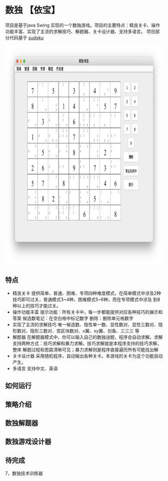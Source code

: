 # 数独 【依宝】
项目是基于java Swing 实现的一个数独游戏。项目的主要特点：精良关卡、操作功能丰富、实现了主流的求解技巧、解题器、关卡设计器、支持多语言。
项目部分代码基于  [sudoku](https://github.com/mattnenterprise/Sudoku)

<img src="src/main/resources/picture/index_cn.png" width="900" height="700" >

## 特点
* 精良关卡
   提供简单、普通、困难、专项四种难度模式，在简单模式中涉及2种技巧即可过关，普通模式3~4种，困难模式5~6种，而在专项模式中涉及
   到8种以上的技巧才能过关。
* 操作功能丰富
   提示功能：所有关卡中，每一步都能提供对应各种技巧的展示和答案
   候选数笔记：在空白格中标记数字
   删除：删除单元格数字
* 实现了主流的求解技巧
    唯一候选数、隐性单一数、显性数对、显性三数对、隐形数对、隐形三数对、宫区块数对、x翼、xy翼、剑鱼、三三三 等
* 解题器
  在解题器模式中，你可以输入自己的数独谜题，程序会自动求解。求解支持两种方式：技巧求解和暴力求解。技巧求解就是本程序支持的技巧求解，整体
  解题过程和思路清晰可见；暴力求解则是程序直接遍历所有可能找出解
* 关卡设计器
  采用随机程序，自动输出各种关卡。本游戏的关卡为这个功能自动产生。
* 多语言
   支持中文、英语

## 如何运行 

## 策略介绍

## 数独解题器

## 数独游戏设计器

## 待完成 
7，数独技术训练器
